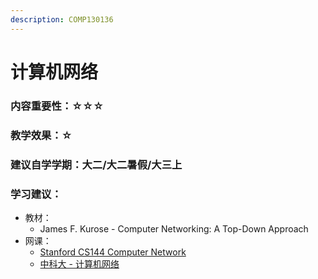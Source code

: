 ```yaml
---
description: COMP130136
---
```


# 计算机网络

### 内容重要性：☆☆☆

### 教学效果：☆

### 建议自学学期：大二/大二暑假/大三上

### 学习建议：

* 教材：
  * James F. Kurose - Computer Networking: A Top-Down Approach
* 网课：
  * [Stanford CS144 Computer Network](https://csdiy.wiki/%E8%AE%A1%E7%AE%97%E6%9C%BA%E7%BD%91%E7%BB%9C/CS144/)
  * [中科大 - 计算机网络](https://csdiy.wiki/%E8%AE%A1%E7%AE%97%E6%9C%BA%E7%BD%91%E7%BB%9C/topdown\_ustc/)

